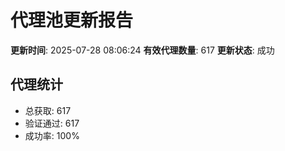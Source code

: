 # 代理池更新报告

**更新时间**: 2025-07-28 08:06:24
**有效代理数量**: 617
**更新状态**:  成功

## 代理统计
- 总获取: 617
- 验证通过: 617
- 成功率: 100%
